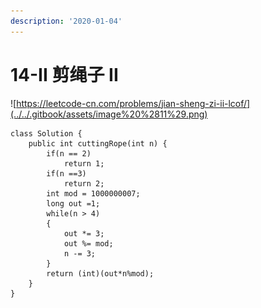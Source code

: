 ```yaml
---
description: '2020-01-04'
---
```


# 14-II 剪绳子 II

![https://leetcode-cn.com/problems/jian-sheng-zi-ii-lcof/](../../.gitbook/assets/image%20%2811%29.png)

```text
class Solution {
    public int cuttingRope(int n) {
        if(n == 2)
            return 1;
        if(n ==3)
            return 2;
        int mod = 1000000007;
        long out =1;
        while(n > 4)
        {
            out *= 3;
            out %= mod;
            n -= 3;
        }
        return (int)(out*n%mod);
    }
}
```

